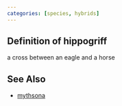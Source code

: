 ```yaml
---
categories: [species, hybrids]
---
```


## Definition of hippogriff

a cross between an eagle and a horse

## See Also

- [mythsona](./mythsona)

